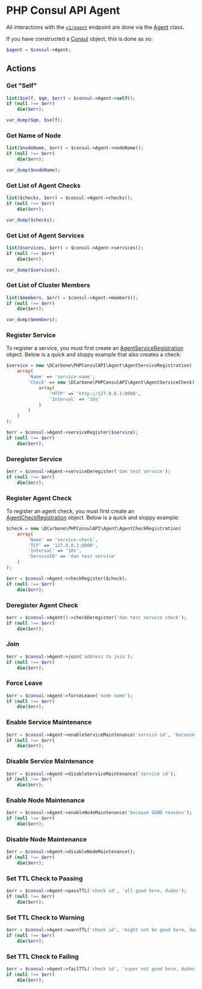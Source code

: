 # PHP Consul API Agent

All interactions with the [`v1/agent`](https://www.consul.io/docs/agent/http/agent.html) endpoint are done
via the [Agent](../src/Client/Agent.php) class.

If you have constructed a [Consul](../src/Consul.php) object, this is done as so:

```php
$agent = $consul->Agent;
```

## Actions

### Get "Self"

```php
list($self, $qm, $err) = $consul->Agent->self();
if (null !== $err)
    die($err);

var_dump($qm, $self);
```

### Get Name of Node

```php
list($nodeName, $err) = $consul->Agent->nodeName();
if (null !== $err)
    die($err);

var_dump($nodeName);
```

### Get List of Agent Checks

```php
list($checks, $err) = $consul->Agent->checks();
if (null !== $err)
    die($err);

var_dump($checks);
```

### Get List of Agent Services

```php
list($services, $err) = $consul->Agent->services();
if (null !== $err)
    die($err);

var_dump($services);
```

### Get List of Cluster Members

```php
list($members, $err) = $consul->Agent->members();
if (null !== $err)
    die($err);

var_dump($members);
```

### Register Service

To register a service, you must first create an [AgentServiceRegistration](../src/Agent/AgentServiceRegistration.php)
object.  Below is a quick and sloppy example that also creates a check:

```php
$service = new \DCarbone\PHPConsulAPI\Agent\AgentServiceRegistration(
    array(
        'Name' => 'service-name',
        'Check' => new \DCarbone\PHPConsulAPI\Agent\AgentServiceCheck(
            array(
                'HTTP' => 'http://127.0.0.1:8000',
                'Interval' => '10s'
            )
        )
    )
);

$err = $consul->Agent->serviceRegister($service);
if (null !== $err)
    die($err);
```

### Deregister Service

```php
$err = $consul->Agent->serviceDeregister('dan test service');
if (null !== $err)
    die($err);
```

### Register Agent Check

To register an agent check, you must first create an [AgentCheckRegistration](../src/Agent/AgentCheckRegistration.php)
object.  Below is a quick and sloppy example:

```php
$check = new \DCarbone\PHPConsulAPI\Agent\AgentCheckRegistration(
    array(
        'Name' => 'service-check',
        'TCP' => '127.0.0.1:8000',
        'Interval' => '10s',
        'ServiceID' => 'dan test service'
    )
);

$err = $consul->Agent->checkRegister($check);
if (null !== $err)
    die($err);
```

### Deregister Agent Check

```php
$err = $consul->Agent()->checkDeregister('dan test service check');
if (null !== $err)
    die($err);
```

### Join

```php
$err = $consul->Agent->join('address to join');
if (null !== $err)
    die($err);
```

### Force Leave

```php
$err = $consul->Agent->forceLeave('node name');
if (null !== $err)
    die($err);
```

### Enable Service Maintenance

```php
$err = $consul->Agent->enableServiceMaintenance('service id', 'because reasons');
if (null !== $err)
    die($err);
```

### Disable Service Maintenance

```php
$err = $consul->Agent->disableServiceMaintenance('service id');
if (null !== $er)
    die($err);
```

### Enable Node Maintenance

```php
$err = $consul->Agent->enableNodeMaintenance('because GOOD reasons');
if (null !== $err)
    die($err);
```

### Disable Node Maintenance

```php
$err = $consul->Agent->disableNodeMaintenance();
if (null !== $err)
    die($err);
```

### Set TTL Check to Passing

```php
$err = $consul->Agent->passTTL('check id', 'all good here, dudes');
if (null !== $err)
    die($err);
```

### Set TTL Check to Warning

```php
$err = $consul->Agent->warnTTL('check id', 'might not be good here, dudes');
if (null !== $err)
    die($err);
```

### Set TTL Check to Failing

```php
$err = $consul->Agent->failTTL('check id', 'super not good here, dudes.');
if (null !== $err)
    die($err);
```
